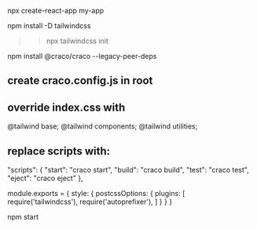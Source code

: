 npx create-react-app my-app

npm install -D tailwindcss
>> npx tailwindcss init

npm install @craco/craco --legacy-peer-deps

## create craco.config.js in root

## override index.css with 

@tailwind base;
@tailwind components;
@tailwind utilities;


## replace scripts with:

  "scripts": {
    "start": "craco start",
    "build": "craco build",
    "test": "craco test",
    "eject": "craco eject"
  },

module.exports = {
    style: {
        postcssOptions: {
            plugins: [
                require('tailwindcss'),
                require('autoprefixer'),
            ]
        }
    }
}

npm start
